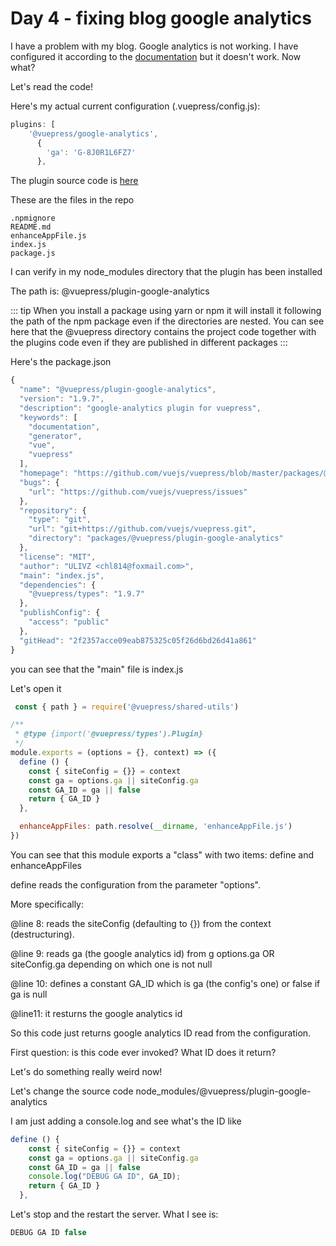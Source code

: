 # Day 4 - fixing blog google analytics

I have a problem with my blog. Google analytics is not working. I have configured it according to the [documentation](https://vuepress.vuejs.org/plugin/official/plugin-google-analytics.html#install) but it doesn't work. Now what?

Let's read the code!

Here's my actual current configuration (.vuepress/config.js):

```js 
plugins: [
    '@vuepress/google-analytics',
      {
        'ga': 'G-8J0R1L6FZ7' 
      },
```

The plugin source code is [here](https://github.com/vuejs/vuepress/tree/master/packages/%40vuepress/plugin-google-analytics)

These are the files in the repo

```
.npmignore
README.md
enhanceAppFile.js
index.js
package.js
```

I can verify in my node_modules directory that the plugin has been installed 

The path is: @vuepress/plugin-google-analytics

::: tip
When you install a package using yarn or npm it will install it following the path of the npm package even if the directories are nested. You can see here that the @vuepress directory contains the project code together with the plugins code even if they are published in different packages 
:::

Here's the package.json 

```js 
{
  "name": "@vuepress/plugin-google-analytics",
  "version": "1.9.7",
  "description": "google-analytics plugin for vuepress",
  "keywords": [
    "documentation",
    "generator",
    "vue",
    "vuepress"
  ],
  "homepage": "https://github.com/vuejs/vuepress/blob/master/packages/@vuepress/plugin-google-analytics#readme",
  "bugs": {
    "url": "https://github.com/vuejs/vuepress/issues"
  },
  "repository": {
    "type": "git",
    "url": "git+https://github.com/vuejs/vuepress.git",
    "directory": "packages/@vuepress/plugin-google-analytics"
  },
  "license": "MIT",
  "author": "ULIVZ <chl814@foxmail.com>",
  "main": "index.js",
  "dependencies": {
    "@vuepress/types": "1.9.7"
  },
  "publishConfig": {
    "access": "public"
  },
  "gitHead": "2f2357acce09eab875325c05f26d6bd26d41a861"
}

```

you can see that the "main" file is index.js 

Let's open it

```js
 const { path } = require('@vuepress/shared-utils')

/**
 * @type {import('@vuepress/types').Plugin}
 */
module.exports = (options = {}, context) => ({
  define () {
    const { siteConfig = {}} = context
    const ga = options.ga || siteConfig.ga
    const GA_ID = ga || false
    return { GA_ID }
  },

  enhanceAppFiles: path.resolve(__dirname, 'enhanceAppFile.js')
})
```

You can see that this module exports a "class" with two items: define and enhanceAppFiles

define reads the configuration from the parameter "options". 

More specifically:

@line 8: reads the siteConfig (defaulting to {}) from the context (destructuring).

@line 9: reads ga (the google analytics id) from g options.ga OR siteConfig.ga depending on 
which one is not null

@line 10: defines a constant GA_ID which is ga (the config's one) or false if ga is null

@line11: it resturns the google analytics id

So this code just returns google analytics ID read from the configuration.

First question: is this code ever invoked? What ID does it return?

Let's do something really weird now!

Let's change the source code node_modules/@vuepress/plugin-google-analytics 

I am just adding a console.log and see what's the ID like

``` js 
define () {
    const { siteConfig = {}} = context
    const ga = options.ga || siteConfig.ga
    const GA_ID = ga || false
    console.log("DEBUG GA ID", GA_ID);
    return { GA_ID }
  },
```
Let's stop and the restart the server. What I see is:

```js 
DEBUG GA ID false
```



